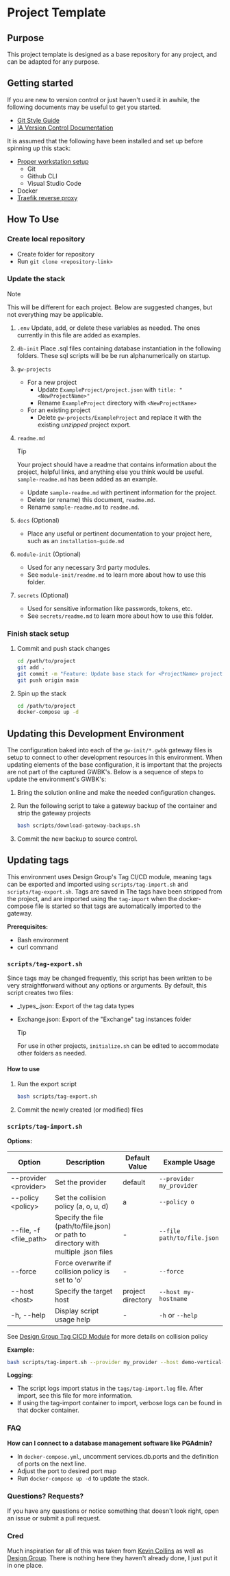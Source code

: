 # Project Template

## Purpose

This project template is designed as a base repository for any project, and can be adapted for any purpose.

## Getting started

If you are new to version control or just haven't used it in awhile, the following documents may be useful to get you started.

* [Git Style Guide](https://github.com/ia-eknorr/ignition-git-style-guide)
* [IA Version Control Documentation](https://github.com/ia-eknorr/ignition-version-control)

It is assumed that the following have been installed and set up before spinning up this stack:

* [Proper workstation setup](https://github.com/ia-eknorr/ignition-version-control/blob/main/Workstation%20Setup.md)
  * Git
  * Github CLI
  * Visual Studio Code
* Docker
* [Traefik reverse proxy](https://github.com/ia-eknorr/traefik-reverse-proxy)

## How To Use

### Create local repository

* Create folder for repository
* Run `git clone <repository-link>`

### Update the stack

> [!NOTE]
> This will be different for each project. Below are suggested changes, but not everything may be applicable.

1. `.env`
   Update, add, or delete these variables as needed. The ones currently in this file are added as examples.

2. `db-init`
   Place .sql files containing database instantiation in the following folders. These sql scripts will be be run alphanumerically on startup.

3. `gw-projects`
   * For a new project
      * Update `ExampleProject/project.json` with `title: "<NewProjectName>"`
      * Rename `ExampleProject` directory with `<NewProjectName>`
   * For an existing project
      * Delete `gw-projects/ExampleProject` and replace it with the existing _unzipped_ project export.

4. `readme.md`
   > [!TIP]
   > Your project should have a readme that contains information about the project, helpful links, and anything else you think would be useful. `sample-readme.md` has been added as an example.

   * Update `sample-readme.md` with pertinent information for the project.
   * Delete (or rename) this document, `readme.md`.
   * Rename `sample-readme.md` to `readme.md`.

5. `docs` (Optional)
   * Place any useful or pertinent documentation to your project here, such as an `installation-guide.md`

6. `module-init` (Optional)

   * Used for any necessary 3rd party modules.
   * See `module-init/readme.md` to learn more about how to use this folder.

7. `secrets` (Optional)
   * Used for sensitive information like passwords, tokens, etc.
   * See `secrets/readme.md` to learn more about how to use this folder.

### Finish stack setup

1. Commit and push stack changes

   ```bash
   cd /path/to/project
   git add .
   git commit -m "Feature: Update base stack for <ProjectName> project"
   git push origin main
   ```

2. Spin up the stack

   ```bash
   cd /path/to/project
   docker-compose up -d
   ```

## Updating this Development Environment

The configuration baked into each of the `gw-init/*.gwbk` gateway files is setup to connect to other development resources in this environment.  When updating elements of the base configuration, it is important that the projects are not part of the captured GWBK's.  Below is a sequence of steps to update the environment's GWBK's:

1. Bring the solution online and make the needed configuration changes.
2. Run the following script to take a gateway backup of the container and strip the gateway projects

   ```bash
   bash scripts/download-gateway-backups.sh
   ```

3. Commit the new backup to source control.

## Updating tags

This environment uses Design Group's Tag CI/CD module, meaning tags can be exported and imported using `scripts/tag-import.sh` and `scripts/tag-export.sh`. Tags are saved in The tags have been stripped from the project, and are imported using the `tag-import` when the docker-compose file is started so that tags are automatically imported to the gateway.

**Prerequisites:**

* Bash environment
* curl command

### `scripts/tag-export.sh`

Since tags may be changed frequently, this script has been written to be very straightforward without any options or arguments. By default, this script creates two files:

* \_types_.json: Export of the tag data types
* Exchange.json: Export of the "Exchange" tag instances folder

    > [!TIP]
    > For use in other projects, `initialize.sh` can be edited to accommodate other folders as needed.

#### How to use

1. Run the export script

    ```bash
    bash scripts/tag-export.sh 
    ```

2. Commit the newly created (or modified) files

### `scripts/tag-import.sh`

**Options:**

| Option                  | Description                                                                            | Default Value     | Example Usage                  |
|-------------------------|----------------------------------------------------------------------------------------|-------------------|--------------------------------|
| --provider \<provider>  | Set the provider                                                                       | default           | `--provider my_provider`   |
| --policy \<policy>      | Set the collision policy (a, o, u, d)                                                  | a                 | `--policy o`                   |
| --file, -f \<file_path> | Specify the file (path/to/file.json) or path to directory with multiple .json files    | -                 | `--file path/to/file.json`     |
| --force                 | Force overwrite if collision policy is set to 'o'                                      | -                 | `--force`                      |
| --host \<host>          | Specify the target host                                                                | project directory | `--host my-hostname`           |
| -h, --help              | Display script usage help                                                              | -                 | `-h` or `--help`               |

See [Design Group Tag CICD Module](https://github.com/design-group/ignition-tag-cicd-module) for more details on collision policy

**Example:**

```bash
bash scripts/tag-import.sh --provider my_provider --host demo-vertical-dev --policy o --file /path/to/tags --force
```

**Logging:**

* The script logs import status in the `tags/tag-import.log` file. After import, see this file for more information.
* If using the tag-import container to import, verbose logs can be found in that docker container.

### FAQ

**How can I connect to a database management software like PGAdmin?**

* In `docker-compose.yml`, uncomment services.db.ports and the definition of ports on the next line.
* Adjust the port to desired port map
* Run `docker-compose up -d` to update the stack.

### Questions? Requests?

If you have any questions or notice something that doesn't look right, open an issue or submit a pull request.

### Cred

Much inspiration for all of this was taken from [Kevin Collins](https://github.com/thirdgen88) as well as [Design Group](https://github.com/design-group). There is nothing here they haven't already done, I just put it in one place.
